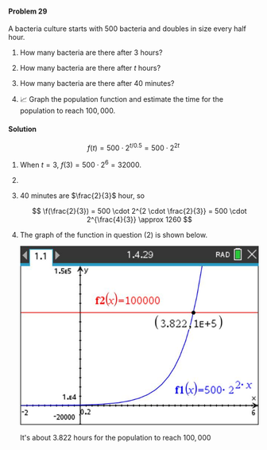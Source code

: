 <div class="alert alert-warning" role="alert">
<h4 class="alert-heading">Problem 29</h4>

A bacteria culture starts with $500$ bacteria and doubles in size every half hour.

1. How many bacteria are there after $3$ hours?

2. How many bacteria are there after $t$ hours?

3. How many bacteria are there after $40$ minutes?

4. 📈 Graph the population function and estimate the time for the population to reach $100,000$.

</div>

<div class="alert alert-success" role="alert">
<h4 class="alert-heading">Solution</h4>

$$
f(t) = 500 \cdot 2^{t/0.5} = 500 \cdot 2^{2t}
$$

1. When $t=3$, $f(3) = 500 \cdot 2^6 = 32000$.

2. 

3. $40$ minutes are $\frac{2}{3}$ hour, so 
    
    $$
    \f(\frac{2}{3}) = 500 \cdot 2^{2 \cdot \frac{2}{3}} = 500 \cdot 2^{\frac{4}{3}}  \approx 1260
    $$

4. The graph of the function in question (2) is shown below.

    ![](_media/screenshots/10-02-2025%20Image006.jpg ':class=img-center')

    It's about $3.822$ hours for the population to reach $100,000$

</div>
